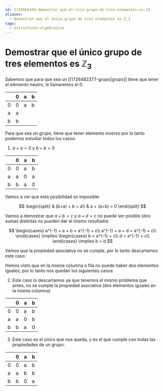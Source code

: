 ```yaml
---
id: 1726565444-demostrar-que-el-nico-grupo-de-tres-elementos-es-z3
aliases:
  - Demostrar que el único grupo de tres elementos es Z_3
tags:
  - estructuras-algebraicas
---
```


# Demostrar que el único grupo de tres elementos es $\mathbb{Z}_{3}$

Sabemos que para que sea un [[1726482377-grupo|grupo]] tiene que tener el elemento neutro, le llamaremos el $0$.

|  | 0 | a | b |
| --------------- | --------------- | --------------- | --------------- |
| 0 | 0 | a | b |
| a | a |  |  |
| b | b |  |  |


Para que sea un grupo, tiene que tener elemento inverso por lo tanto podemos estudiar todos los casos:

1. $a+a = 0$ y $b+b = 0$

|  | 0 | a | b |
| --------------- | --------------- | --------------- | --------------- |
| 0 | 0 | a | b |
| a | a | 0 | a |
| b | b | a | 0 |

Vamos a ver que esta posibilidad es imposible:

$$
\begin{split}
    & (b+a) + b = a\\
    & a + (a+b) = 0
\end{split}
$$

Vamos a demostrar que $a+b=c$ y $a+d=c$ no puede ser posible (dos sumas distintas no pueden dar el mismo resultado)

$$
\begin{cases}
    a^{-1} + a + b = a^{-1} + c\\ 
    a^{-1} + a + d = a^{-1} + c\\ 
\end{cases} \implies \begin{cases}
    b = a^{-1} + c\\
    d = a^{-1} + c\\
\end{cases} \implies b = d
$$

Vemos que la propiedad asociativa no se cumple, por lo tanto descartamos este caso.

Hemos visto que en la misma columna o fila no puede haber dos elementos iguales, por lo tanto nos quedan los siguientes casos:

2. Este caso lo descartamos ya que tenemos el mismo problema que antes, no se cumple la propiedad asociativa (dos elementos iguales en la misma columna)

|  | 0 | a | b |
| --------------- | --------------- | --------------- | --------------- |
| 0 | 0 | a | b |
| a | a | 0 | b |
| b | b | a | 0 |


3. Este caso es el único que nos queda, y es el que cumple con todas las propiedades de un grupo.

|  | 0 | a | b |
| --------------- | --------------- | --------------- | --------------- |
| 0 | 0 | a | b |
| a | a | b | b |
| b | b | 0 | a |


